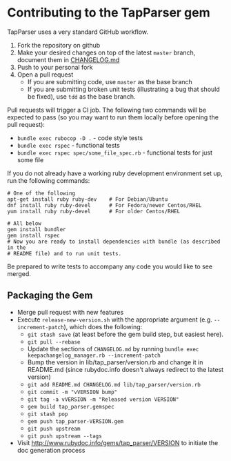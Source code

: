# Contributing to the TapParser gem

TapParser uses a very standard GitHub workflow.

1. Fork the repository on github
2. Make your desired changes on top of the latest `master` branch, document them in [CHANGELOG.md](CHANGELOG.md)
3. Push to your personal fork
4. Open a pull request
    * If you are submitting code, use `master` as the base branch
    * If you are submitting broken unit tests (illustrating a bug that should be fixed), use `tdd` as the base branch.

Pull requests will trigger a CI job.  The following two commands will be expected to pass (so you may want to run them locally before opening the pull request):

* `bundle exec rubocop -D .` - code style tests
* `bundle exec rspec` - functional tests
* `bundle exec rspec spec/some_file_spec.rb` - functional tests for just some file

 If you do not already have a working ruby development environment set up, run the following commands:

```shell
# One of the following
apt-get install ruby ruby-dev    # For Debian/Ubuntu
dnf install ruby ruby-devel      # For Fedora/newer Centos/RHEL
yum install ruby ruby-devel      # For older Centos/RHEL

# All below
gem install bundler
gem install rspec
# Now you are ready to install dependencies with bundle (as described in the
# README file) and to run unit tests.
```

Be prepared to write tests to accompany any code you would like to see merged.


## Packaging the Gem

* Merge pull request with new features
* Execute `release-new-version.sh` with the appropriate argument (e.g. `--increment-patch`), which does the following:
    * `git stash save` (at least before the gem build step, but easiest here).
    * `git pull --rebase`
    * Update the sections of `CHANGELOG.md` by running `bundle exec keepachangelog_manager.rb --increment-patch`
    * Bump the version in lib/tap_parser/version.rb and change it in README.md (since rubydoc.info doesn't always redirect to the latest version)
    * `git add README.md CHANGELOG.md lib/tap_parser/version.rb`
    * `git commit -m "vVERSION bump"`
    * `git tag -a vVERSION -m "Released version VERSION"`
    * `gem build tap_parser.gemspec`
    * `git stash pop`
    * `gem push tap_parser-VERSION.gem`
    * `git push upstream`
    * `git push upstream --tags`
* Visit http://www.rubydoc.info/gems/tap_parser/VERSION to initiate the doc generation process
